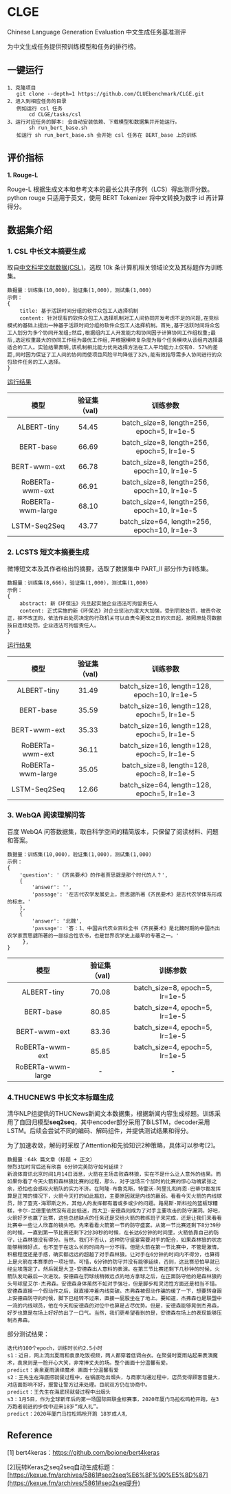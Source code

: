 # CLGE
Chinese Language Generation Evaluation 中文生成任务基准测评

为中文生成任务提供预训练模型和任务的排行榜。

## 一键运行

```
1、克隆项目 
   git clone --depth=1 https://github.com/CLUEbenchmark/CLGE.git
2、进入到相应任务的目录
   例如运行 csl 任务
       cd CLGE/tasks/csl  
3、运行对应任务的脚本: 会自动安装依赖、下载模型和数据集并开始运行。
       sh run_bert_base.sh
   如运行 sh run_bert_base.sh 会开始 csl 任务在 BERT_base 上的训练
```

## 评价指标

**1. Rouge-L**

Rouge-L 根据生成文本和参考文本的最长公共子序列（LCS）得出测评分数。
python rouge 只适用于英文，使用 BERT Tokenizer 将中文转换为数字 id 再计算得分。


## 数据集介绍

### **1. CSL 中长文本摘要生成**

取自[中文科学文献数据(CSL)](https://github.com/P01son6415/chinese-scientific-literature-dataset)，选取 10k 条计算机相关领域论文及其标题作为训练集。

```
数据量：训练集(10,000)，验证集(1,000)，测试集(1,000)
示例：
{
    title: 基于活跃时间分组的软件众包工人选择机制
    content: 针对现有的软件众包工人选择机制对工人间协同开发考虑不足的问题,在竞标模式的基础上提出一种基于活跃时间分组的软件众包工人选择机制。首先,基于活跃时间将众包工人划分为多个协同开发组;然后,根据组内工人开发能力和协同因子计算协同工作组权重;最后,选定权重最大的协同工作组为最优工作组,并根据模块复杂度为每个任务模块从该组内选择最适合的工人。实验结果表明,该机制相比能力优先选择方法在工人平均能力上仅有0. 57%的差距,同时因为保证了工人间的协同而使项目风险平均降低了32%,能有效指导需多人协同进行的众包软件任务的工人选择。
}
```

[运行结果](docs/csl.md)

|         模型          | 验证集（val) |               训练参数              |
| :-------------------: | :----------: |  :--------------------------------: |
|      ALBERT-tiny      |    54.45     |  batch_size=8, length=256, epoch=5, lr=1e-5  |
|       BERT-base       |    66.69     | batch_size=8, length=256, epoch=5, lr=1e-5  |
|     BERT-wwm-ext      |    66.78     |  batch_size=8, length=256, epoch=10, lr=1e-5 |
|    RoBERTa-wwm-ext    |    66.91     |  batch_size=8, length=256, epoch=10, lr=1e-5 |
|   RoBERTa-wwm-large   |    68.10     |  batch_size=4, length=256, epoch=10, lr=1e-5 |
|     LSTM-Seq2Seq      |    43.77     |  batch_size=64, length=256, epoch=10, lr=1e-3 |


### **2. LCSTS 短文本摘要生成**

微博短文本及其作者给出的摘要，选取了数据集中 PART_II 部分作为训练集。

```
数据量：训练集(8,666)，验证集(1,000)，测试集(1,000)
示例：
{
    abstract: 新《环保法》元旦起实施企业违法可拘留责任人
    content: 正式实施的新《环保法》对企业惩治力度大大加强，受到罚款处罚，被责令改正，拒不改正的，依法作出处罚决定的行政机关可以自责令更改之日的次日起，按照原处罚数额按日连续处罚。企业违法可拘留责任人。
}
```

[运行结果](docs/lcsts.md)

|         模型          | 验证集（val) |               训练参数              |
| :-------------------: | :----------: |  :--------------------------------: |
|      ALBERT-tiny      |    31.49     |  batch_size=16, length=128, epoch=10, lr=1e-5  |
|       BERT-base       |    35.59     |  batch_size=16, length=128, epoch=5, lr=1e-5  |
|     BERT-wwm-ext      |    35.33     |  batch_size=16, length=128, epoch=5, lr=1e-5 |
|    RoBERTa-wwm-ext    |    36.11     |  batch_size=16, length=128, epoch=5, lr=1e-5 |
|   RoBERTa-wwm-large   |    35.05     |  batch_size=8, length=128, epoch=8, lr=1e-5  |
|     LSTM-Seq2Seq      |    12.66     |  batch_size=64, length=128, epoch=5, lr=1e-3 |



### **3. WebQA 阅读理解问答**

百度 WebQA 问答数据集，取自科学空间的精简版本，只保留了阅读材料、问题和答案。

```
数据量：训练集(10,000)，验证集(1,000)，测试集(1,000)
示例：
{
    'question': '《齐民要术》的作者贾思勰是那个时代的人？',
    {
        'answer': '', 
        'passage': '在古代农学发展史上，贾思勰所著《齐民要术》是古代农学体系形成的标志。'
    },
    {
        'answer': '北魏',
        'passage': '答：1、中国古代农业百科全书《齐民要术》是北魏时期的中国杰出农学家贾思勰所著的一部综合性农书，也是世界农学史上最早的专著之一。'
     },
}
```

|         模型          | 验证集（val) |               训练参数              |
| :-------------------: | :----------: |  :--------------------------------: |
|      ALBERT-tiny      |    70.08     |  batch_size=8, epoch=5, lr=1e-5  |
|       BERT-base       |    80.85     |  batch_size=4, epoch=5, lr=1e-5  |
|     BERT-wwm-ext      |    83.36     |  batch_size=4, epoch=5, lr=1e-5 |
|    RoBERTa-wwm-ext    |    85.85     |  batch_size=4, epoch=5, lr=1e-5 |
|   RoBERTa-wwm-large   |    -     |  - |

### 4.THUCNEWS 中长文本标题生成

清华NLP组提供的THUCNews新闻文本数据集，根据新闻内容生成标题。训练采用了自回归模型**seq2seq**，其中encoder部分采用了BiLSTM，decoder采用LSTM。后续会尝试不同的编码、解码组件，并提供测试结果和得分。

为了加速收敛，解码时采取了Attention和先验知识2种策略，具体可以参考[2]。

```
数据量：64k 篇文章（标题 + 正文）
惨烈3加时背后还有欣喜 6分钟完美防守如何延续？
新浪体育讯北京时间1月14日消息，火箭在主场击败森林狼，实在不是什么让人意外的结果。而如果你看了今天火箭和森林狼比赛的过程，那么，对于这场三个加时的比赛的惊心动魄紧张之余，恐怕也会感叹火箭队的实力不济。在阿隆-布鲁克斯，特雷沃-阿里扎和肖恩-巴蒂尔都发挥算是正常的情况下，火箭今天打的如此尴尬，主要原因就是内线的羸弱。看看今天火箭的内线球员，除了查克-海耶斯之外，其他人的发挥都有着或多或少的问题。路易斯-斯科拉的篮板球糟糕，卡尔-兰德里依然没有走出低迷，而大卫-安德森则成为了对手主要攻击的防守漏洞。好吧，火箭好歹也赢了比赛，这些总结缺点的任务还是交给火箭的教练班子来完成，还是让我们来看看比赛中一些让人欣喜的镜头吧。先来看看火箭第一节的防守盛宴。从第一节比赛还剩下8分39秒的时候，一直到第一节比赛还剩下2分30秒的时候，在长达6分钟的时间里，火箭依靠自己的防守，让森林狼没有得分。当然，我们不否认，这种防守盛宴需要对手的配合，如果森林狼的状态能够稍微好点，也不至于在这么长的时间内一分不得。但是火箭在第一节比赛中，不管是激情，积极程度还是手感，确实都远远的超越了对手森林狼。让对手在6分钟的时间内不得分，也算得上是火箭在本赛季的一项壮举。可惜，6分钟的防守并没有能够延续，否则，这比赛恐怕早就已经尘埃落定了。然后就是大卫-安德森出人意料的表演。在第三节比赛还剩下几秒钟的时候，火箭队发动最后一次进攻。安德森在罚球线稍微远点的地方拿球之后，在正面防守他的是森林狼的头号球星艾尔-杰弗森。安德森身体虽然不如对手强壮，但是脚步和灵活性方面还是相当不错。安德森直接一个假动作之后，就直接冲着内线突破。杰弗森被假动作骗的缓了一下，想要转身跟上安德森防守的时候，脚下已经转不过来，直接一屁股坐在了地上。要知道，杰弗森也是联盟中一流的内线球员，他在今天和安德森的对位中也算是占尽优势。但是，安德森能够晃倒杰弗森，好歹也算是在场上好好的出了一口气。当然，我们更希望看到的是，安德森在场上的表现能够压制杰弗森。
```

部分测试结果：

```
迭代约100个epoch，训练时长约2.5小时
s1：近日，网上流出夏雨和袁泉吃饭视频，两人都穿着低调白衣。在聚餐时夏雨站起来表演魔术，袁泉则是一脸开心大笑，非常捧丈夫的场。整个画面十分温馨有爱。
predict：袁泉夏雨演绎魔术 画面十分温馨有爱
s2：王先生在海底捞就餐过程中，在锅底吃出烟头，与商家沟通过程中，店员觉得顾客音量大，对店面影响不好，报警让警方过来处理。目前双方仍在协商中。
predict：王先生在海底捞就餐过程中出烟头
s3：1月5日，作为全球新年后的第一场国际田联金标赛事，2020年厦门马拉松鸣枪开跑，在3万跑者前进的步伐中迎来18岁“成人礼”。
predict：2020年厦门马拉松鸣枪开跑 18岁成人礼
```

## Reference

[1] bert4keras：https://github.com/bojone/bert4keras

[2]玩转Keras之seq2seq自动生成标题：[https://kexue.fm/archives/5861#seq2seq%E6%8F%90%E5%8D%87](https://kexue.fm/archives/5861#seq2seq提升)

